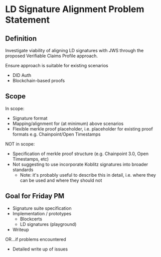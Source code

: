 # LD Signature Alignment Problem Statement


## Definition

Investigate viability of aligning LD signatures with JWS through the proposed Verifiable Claims Profile approach.

Ensure approach is suitable for existing scenarios
- DID Auth
- Blockchain-based proofs


## Scope

In scope:
- Signature format
- Mapping/alignment for (at minimum) above scenarios
- Flexible merkle proof placeholder, i.e. placeholder for existing proof formats e.g. Chainpoint/Open Timestamps

NOT in scope:
- Specification of merkle proof structure (e.g. Chainpoint 3.0, Open Timestamps, etc)
- Not suggesting to use incorporate Koblitz signatures into broader standards 
  - Note: it's probably useful to describe this in detail, i.e. where they can be used and where they should not


## Goal for Friday PM

- Signature suite specification
- Implementation / prototypes
  - Blockcerts
  - LD signatures (playground)
- Writeup

OR...if problems encountered

- Detailed write up of issues
